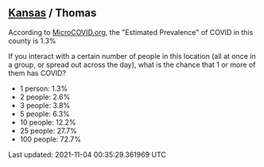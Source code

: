 
## [Kansas](/united-states/kansas) / Thomas

According to [MicroCOVID.org](http://microcovid.org),
the "Estimated Prevalence" of COVID in this county is 1.3%

If you interact with a certain number of people in this location
(all at once in a group, or spread out across the day), what is the chance that
1 or more of them has COVID?

- 1 person: 1.3%
- 2 people: 2.6%
- 3 people: 3.8%
- 5 people: 6.3%
- 10 people: 12.2%
- 25 people: 27.7%
- 100 people: 72.7%

Last updated: 2021-11-04 00:35:29.361969 UTC

